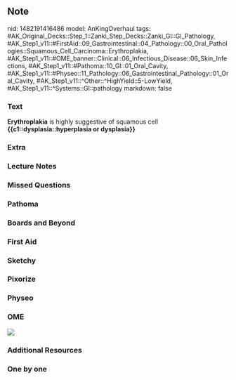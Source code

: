 ## Note
nid: 1482191416486
model: AnKingOverhaul
tags: #AK_Original_Decks::Step_1::Zanki_Step_Decks::Zanki_GI::GI_Pathology, #AK_Step1_v11::#FirstAid::09_Gastrointestinal::04_Pathology::00_Oral_Pathologies::Squamous_Cell_Carcinoma::Erythroplakia, #AK_Step1_v11::#OME_banner::Clinical::06_Infectious_Disease::06_Skin_Infections, #AK_Step1_v11::#Pathoma::10_GI::01_Oral_Cavity, #AK_Step1_v11::#Physeo::11_Pathology::06_Gastrointestinal_Pathology::01_Oral_Cavity, #AK_Step1_v11::^Other::^HighYield::5-LowYield, #AK_Step1_v11::^Systems::GI::pathology
markdown: false

### Text
<div>
  <b>Erythroplakia</b> is highly suggestive of squamous cell
  <b>{{c1::dysplasia::hyperplasia or dysplasia}}</b>
</div>

### Extra


### Lecture Notes


### Missed Questions


### Pathoma


### Boards and Beyond


### First Aid


### Sketchy


### Pixorize


### Physeo


### OME
<div class="ome-widget">
  <a href=
  "https://onlinemeded.org/spa/infectious-disease/skin-infections/acquire?ref=anki">
  <img src="_OME_AnkiFlashcards_Lesson_5.png"></a>
</div>

### Additional Resources


### One by one

